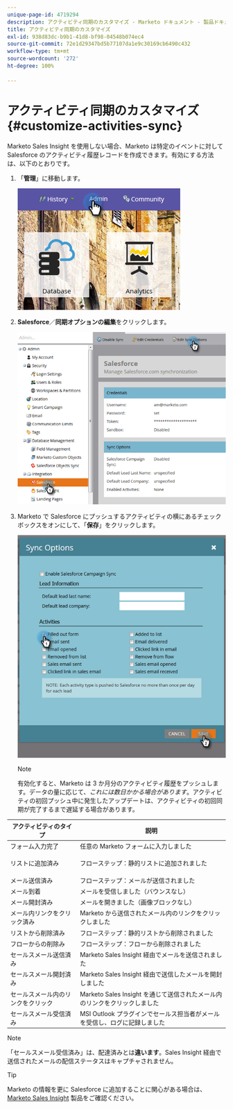 ```yaml
---
unique-page-id: 4719294
description: アクティビティ同期のカスタマイズ - Marketo ドキュメント - 製品ドキュメント
title: アクティビティ同期のカスタマイズ
exl-id: 938d83dc-b9b1-41d8-bf98-04548b074ec4
source-git-commit: 72e1d29347bd5b77107da1e9c30169cb6490c432
workflow-type: tm+mt
source-wordcount: '272'
ht-degree: 100%

---
```


# アクティビティ同期のカスタマイズ {#customize-activities-sync}

Marketo Sales Insight を使用しない場合、Marketo は特定のイベントに対して Salesforce のアクティビティ履歴レコードを作成できます。有効にする方法は、以下のとおりです。

1. 「**管理**」に移動します。

   ![](assets/admin.png)

1. **Salesforce**／**同期オプションの編集**&#x200B;をクリックします。

   ![](assets/two-1.png)

1. Marketo で Salesforce にプッシュするアクティビティの横にあるチェックボックスをオンにして、「**保存**」をクリックします。

   ![](assets/three-1.png)

   >[!NOTE]
   >
   >有効化すると、Marketo は 3 か月分のアクティビティ履歴をプッシュします。データの量に応じて、_これには数日かかる場合があります_。アクティビティの初回プッシュ中に発生したアップデートは、アクティビティの初回同期が完了するまで遅延する場合があります。

<table> 
 <colgroup> 
  <col> 
  <col> 
 </colgroup> 
 <thead> 
  <tr> 
   <th>アクティビティのタイプ</th> 
   <th>説明</th> 
  </tr> 
 </thead> 
 <tbody> 
  <tr> 
   <td>フォーム入力完了</td> 
   <td>任意の Marketo フォームに入力しました</td> 
  </tr> 
  <tr> 
   <td>リストに追加済み</td> 
   <td><p>フローステップ：静的リストに追加されました</p></td> 
  </tr> 
  <tr> 
   <td>メール送信済み</td> 
   <td>フローステップ：メールが送信されました</td> 
  </tr> 
  <tr> 
   <td>メール到着</td> 
   <td>メールを受信しました（バウンスなし）</td> 
  </tr> 
  <tr> 
   <td>メール開封済み</td> 
   <td>メールを開きました（画像ブロックなし）</td> 
  </tr> 
  <tr> 
   <td>メール内リンクをクリック済み
</td> 
   <td>Marketo から送信されたメール内のリンクをクリックしました</td> 
  </tr> 
  <tr> 
   <td>リストから削除済み</td> 
   <td>フローステップ：静的リストから削除されました</td> 
  </tr> 
  <tr> 
   <td>フローからの削除み</td> 
   <td>フローステップ：フローから削除されました</td> 
  </tr> 
  <tr> 
   <td>セールスメール送信済み</td> 
   <td>Marketo Sales Insight 経由でメールを送信されました</td> 
  </tr> 
  <tr> 
   <td>セールスメール開封済み</td> 
   <td>Marketo Sales Insight 経由で送信したメールを開封しました</td> 
  </tr> 
  <tr> 
   <td>セールスメール内のリンクをクリック</td> 
   <td>Marketo Sales Insight を通じて送信されたメール内のリンクをクリックしました</td> 
  </tr> 
  <tr> 
   <td>セールスメール受信済み</td> 
   <td>MSI Outlook プラグインでセールス担当者がメールを受信し、ログに記録しました</td> 
  </tr> 
 </tbody> 
</table>

>[!NOTE]
>
>「セールスメール受信済み」は、配達済みとは&#x200B;**違います**。Sales Insight 経由で送信されたメールの配信ステータスはキャプチャされません。

>[!TIP]
>
>Marketo の情報を更に Salesforce に追加することに関心がある場合は、[Marketo Sales Insight](/help/marketo/product-docs/marketo-sales-insight/msi-for-salesforce/installation/install-marketo-sales-insight-package-in-salesforce-appexchange.md) 製品をご確認ください。
